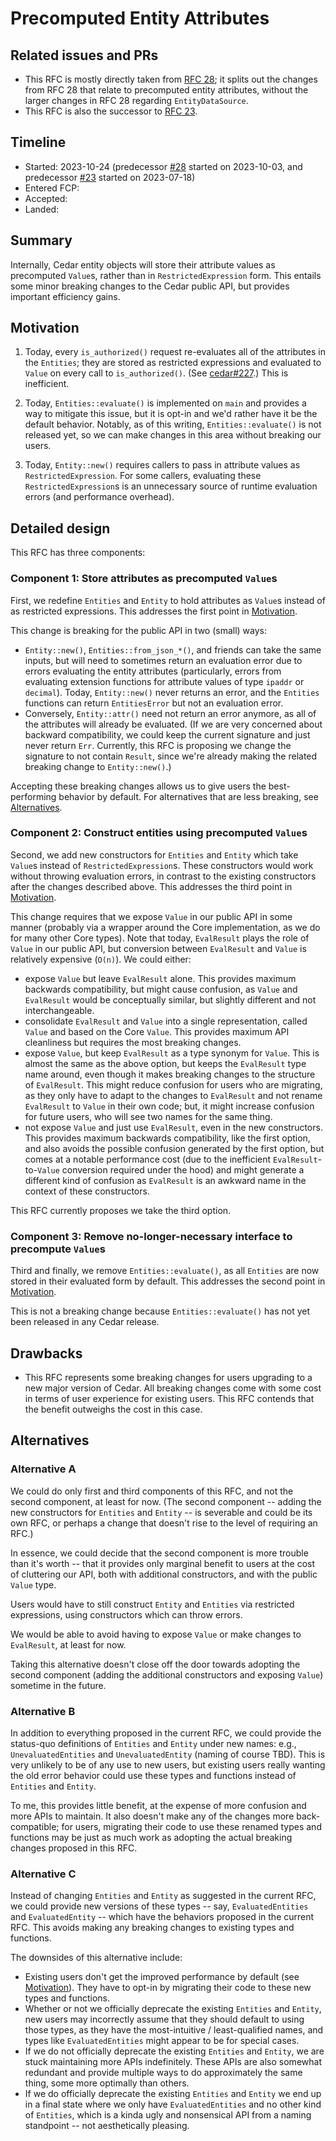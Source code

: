 # Precomputed Entity Attributes

## Related issues and PRs

- This RFC is mostly directly taken from [RFC 28](https://github.com/cedar-policy/rfcs/pull/28);
  it splits out the changes from RFC 28 that relate to precomputed entity
  attributes, without the larger changes in RFC 28 regarding `EntityDataSource`.
- This RFC is also the successor to [RFC 23](https://github.com/cedar-policy/rfcs/pull/23).

## Timeline

- Started: 2023-10-24 (predecessor [#28](https://github.com/cedar-policy/rfcs/pull/28) started on 2023-10-03, and predecessor [#23](https://github.com/cedar-policy/rfcs/pull/23) started on 2023-07-18)
- Entered FCP:
- Accepted:
- Landed:

## Summary

Internally, Cedar entity objects will store their attribute values as
precomputed `Value`s, rather than in `RestrictedExpression` form.
This entails some minor breaking changes to the Cedar public API, but provides
important efficiency gains.

## Motivation

1. Today, every `is_authorized()` request re-evaluates all of the attributes in the
`Entities`; they are stored as restricted expressions and evaluated to `Value`
on every call to `is_authorized()`. (See
[cedar#227](https://github.com/cedar-policy/cedar/issues/227).)
This is inefficient.

2. Today, `Entities::evaluate()` is implemented on `main` and provides a way to
mitigate this issue, but it is opt-in and we'd rather have it be the default
behavior.
Notably, as of this writing, `Entities::evaluate()` is not released yet, so we
can make changes in this area without breaking our users.

3. Today, `Entity::new()` requires callers to pass in attribute values as
`RestrictedExpression`.
For some callers, evaluating these `RestrictedExpression`s is an unnecessary
source of runtime evaluation errors (and performance overhead).

## Detailed design

This RFC has three components:

### Component 1: Store attributes as precomputed `Value`s

First, we redefine `Entities` and `Entity` to hold attributes as `Value`s
instead of as restricted expressions.
This addresses the first point in [Motivation](#motivation).

This change is breaking for the public API in two (small) ways:
- `Entity::new()`, `Entities::from_json_*()`, and friends can take the same
inputs, but will need to sometimes return an evaluation error due to errors
evaluating the entity attributes (particularly, errors from evaluating extension
functions for attribute values of type `ipaddr` or `decimal`).
Today, `Entity::new()` never returns an error, and the `Entities` functions can
return `EntitiesError` but not an evaluation error.
- Conversely, `Entity::attr()` need not return an error anymore, as all of the
attributes will already be evaluated. (If we are very concerned about backward
compatibility, we could keep the current signature and just never return `Err`.
Currently, this RFC is proposing we change the signature to not contain
`Result`, since we're already making the related breaking change to
`Entity::new()`.)

Accepting these breaking changes allows us to give users the best-performing
behavior by default.
For alternatives that are less breaking, see [Alternatives](#alternatives).

### Component 2: Construct entities using precomputed `Value`s

Second, we add new constructors for `Entities` and `Entity` which take `Value`s
instead of `RestrictedExpression`s.
These constructors would work without throwing evaluation errors, in contrast
to the existing constructors after the changes described above.
This addresses the third point in [Motivation](#motivation).

This change requires that we expose `Value` in our public API in some manner
(probably via a wrapper around the Core implementation, as we do for many other
Core types).
Note that today, `EvalResult` plays the role of `Value` in our public API, but
conversion between `EvalResult` and `Value` is relatively expensive (`O(n)`).
We could either:

- expose `Value` but leave `EvalResult` alone. This provides maximum backwards
compatibility, but might cause confusion, as `Value` and `EvalResult`
would be conceptually similar, but slightly different and not interchangeable.
- consolidate `EvalResult` and `Value` into a single representation, called
`Value` and based on the Core `Value`. This provides maximum API cleanliness
but requires the most breaking changes.
- expose `Value`, but keep `EvalResult` as a type synonym for `Value`. This
is almost the same as the above option, but keeps the `EvalResult` type name
around, even though it makes breaking changes to the structure of
`EvalResult`. This might reduce confusion for users who are migrating, as
they only have to adapt to the changes to `EvalResult` and not rename
`EvalResult` to `Value` in their own code; but, it might increase confusion
for future users, who will see two names for the same thing.
- not expose `Value` and just use `EvalResult`, even in the new constructors.
This provides maximum backwards compatibility, like the first option, and
also avoids the possible confusion generated by the first option, but comes
at a notable performance cost (due to the inefficient
`EvalResult`-to-`Value` conversion required under the hood) and might
generate a different kind of confusion as `EvalResult` is an awkward name in
the context of these constructors.

This RFC currently proposes we take the third option.

### Component 3: Remove no-longer-necessary interface to precompute `Value`s

Third and finally, we remove `Entities::evaluate()`, as all `Entities` are now
stored in their evaluated form by default.
This addresses the second point in [Motivation](#motivation).

This is not a breaking change because `Entities::evaluate()` has not yet been
released in any Cedar release.

## Drawbacks

- This RFC represents some breaking changes for users upgrading to a new major
version of Cedar. All breaking changes come with some cost in terms of user
experience for existing users. This RFC contends that the benefit outweighs the
cost in this case.

## Alternatives

### Alternative A

We could do only first and third components of this RFC, and not the second
component, at least for now.
(The second component -- adding the new constructors for `Entities` and `Entity`
-- is severable and could be its own RFC, or perhaps a change that doesn't rise
to the level of requiring an RFC.)

In essence, we could decide that the second component is more trouble than it's
worth -- that it provides only marginal benefit to users at the cost of
cluttering our API, both with additional constructors, and with the public
`Value` type.

Users would have to still construct `Entity` and `Entities` via restricted
expressions, using constructors which can throw errors.

We would be able to avoid having to expose `Value` or make changes to
`EvalResult`, at least for now.

Taking this alternative doesn't close off the door towards adopting the second
component (adding the additional constructors and exposing `Value`) sometime in
the future.

### Alternative B

In addition to everything proposed in the current RFC, we could provide the
status-quo definitions of `Entities` and `Entity` under new names: e.g.,
`UnevaluatedEntities` and `UnevaluatedEntity` (naming of course TBD).
This is very unlikely to be of any use to new users, but existing users really
wanting the old error behavior could use these types and functions instead of
`Entities` and `Entity`.

To me, this provides little benefit, at the expense of more confusion and more
APIs to maintain. It also doesn't make any of the changes more back-compatible;
for users, migrating their code to use these renamed types and functions may be
just as much work as adopting the actual breaking changes proposed in this RFC.

### Alternative C

Instead of changing `Entities` and `Entity` as suggested in the current RFC, we
could provide new versions of these types -- say, `EvaluatedEntities` and
`EvaluatedEntity` -- which have the behaviors proposed in the current RFC.  This
avoids making any breaking changes to existing types and functions.

The downsides of this alternative include:
- Existing users don't get the improved performance by default (see
[Motivation](#motivation)). They have to opt-in by migrating their code to these
new types and functions.
- Whether or not we officially deprecate the existing `Entities` and `Entity`,
new users may incorrectly assume that they should default to using those types,
as they have the most-intuitive / least-qualified names, and types like
`EvaluatedEntities` might appear to be for special cases.
- If we do not officially deprecate the existing `Entities` and `Entity`, we are
stuck maintaining more APIs indefinitely. These APIs are also somewhat redundant
and provide multiple ways to do approximately the same thing, some more
optimally than others.
- If we do officially deprecate the existing `Entities` and `Entity` we end up
in a final state where we only have `EvaluatedEntities` and no other kind of
`Entities`, which is a kinda ugly and nonsensical API from a naming standpoint
-- not aesthetically pleasing.
